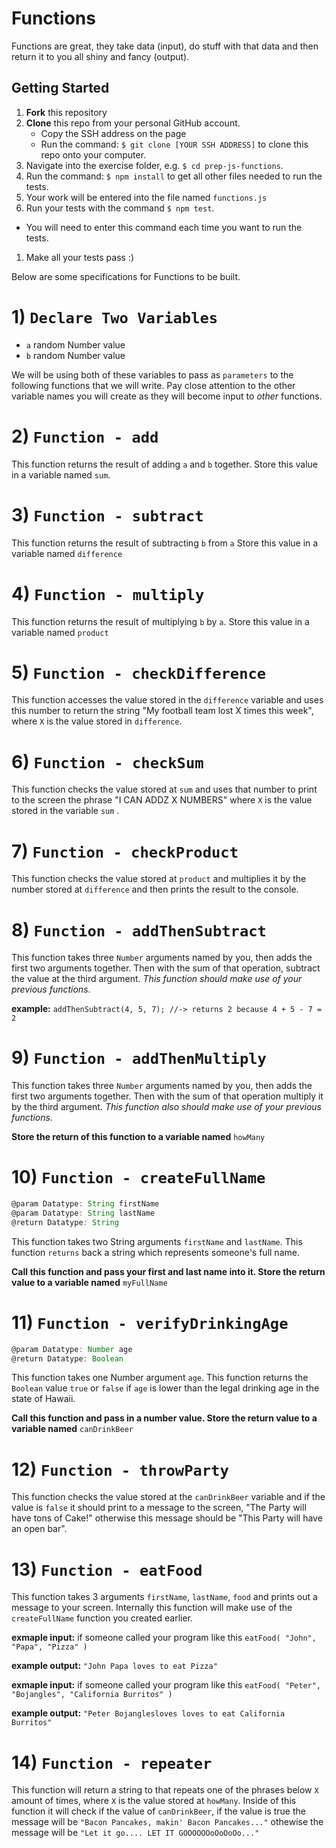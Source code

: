 # Functions
Functions are great, they take data (input), do stuff with that data and then return it to you all shiny and fancy (output).

## Getting Started
1. **Fork** this repository
1. **Clone** this repo from your personal GitHub account.
    - Copy the SSH address on the page
    - Run the command: `$ git clone [YOUR SSH ADDRESS]` to clone this repo onto your computer.
1. Navigate into the exercise folder, e.g. `$ cd prep-js-functions`.
1. Run the command: `$ npm install` to get all other files needed to run the tests.
1. Your work will be entered into the file named `functions.js`
1. Run your tests with the command `$ npm test`.
  - You will need to enter this command each time you want to run the tests.
1. Make all your tests pass :)

Below are some specifications for Functions to be built.

# 1) `Declare Two Variables`
- `a` random Number value
- `b` random Number value

We will be using both of these variables to pass as `parameters` to the following functions that we will write. Pay close attention to the other variable names you will create as they will become input to _other_ functions.

# 2) `Function - add`
This function returns the result of adding `a` and `b` together. Store this value in a variable named `sum`.

# 3) `Function - subtract`
This function returns the result of subtracting `b` from `a` Store this value in a variable named `difference`

# 4) `Function - multiply`
This function returns the result of multiplying `b` by `a`. Store this value in a variable named `product`

# 5) `Function - checkDifference`
This function accesses the value stored in the `difference` variable and uses this number to return the string "My football team lost X times this week", where `X` is the value stored in `difference`.

# 6) `Function - checkSum`
This function checks the value stored at `sum` and uses that number to print to the screen the phrase "I CAN ADDZ X NUMBERS"  where `X` is the value stored in the variable `sum` .

# 7) `Function - checkProduct`
This function checks the value stored at `product` and multiplies it by the number stored at `difference` and then prints the result to the console.

# 8) `Function - addThenSubtract`
This function takes three `Number` arguments named by you, then adds the first two arguments together. Then with the sum of that operation, subtract the value at the third argument. _This function should make use of your previous functions_.

**example:** `addThenSubtract(4, 5, 7); //-> returns 2 because 4 + 5 - 7 = 2`

# 9) `Function - addThenMultiply`
This function takes three `Number` arguments named by you, then adds the first two arguments together. Then with the sum of that operation multiply it by the third argument. _This function also should make use of your previous functions_.

**Store the return of this function to a variable named** `howMany`

# 10) `Function - createFullName`
```javascript
@param Datatype: String firstName
@param Datatype: String lastName
@return Datatype: String
```

This function takes two String arguments `firstName` and `lastName`. This function `returns` back a string which represents someone's full name.

**Call this function and pass your first and last name into it. Store the return value to a variable named** `myFullName`

# 11) `Function - verifyDrinkingAge`
```javascript
@param Datatype: Number age
@return Datatype: Boolean
```

This function takes one Number argument `age`. This function returns the `Boolean` value `true` or `false` if `age` is lower than the legal drinking age in the state of Hawaii.

**Call this function and pass in a number value. Store the return value to a variable named** `canDrinkBeer`

# 12) `Function - throwParty`
This function checks the value stored at the `canDrinkBeer` variable and if the value is `false` it should print to a message to the screen, "The Party will have tons of Cake!" otherwise this message should be "This Party will have an open bar".

# 13) `Function - eatFood`
This function takes 3 arguments `firstName`, `lastName`, `food` and prints out a message to your screen. Internally this function will make use of the `createFullName` function you created earlier.

**exmaple input:** if someone called your program like this `eatFood( "John", "Papa", "Pizza" )`

**example output:** `"John Papa loves to eat Pizza"`

**exmaple input:** if someone called your program like this `eatFood( "Peter", "Bojangles", "California Burritos" )`

**example output:** `"Peter Bojanglesloves loves to eat California Burritos"`

# 14) `Function - repeater`
This function will return a string to that repeats one of the phrases below `X` amount of times, where `X` is the value stored at `howMany`. Inside of this function it will check if the value of `canDrinkBeer`, if the value is true the message will be `"Bacon Pancakes, makin' Bacon Pancakes..."` othewise the message will be `"Let it go.... LET IT GOOOOOOoOoOoOo..."`